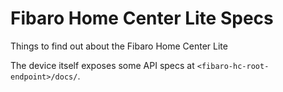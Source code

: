 # Fibaro Home Center Lite Specs

Things to find out about the Fibaro Home Center Lite

The device itself exposes some API specs at `<fibaro-hc-root-endpoint>/docs/`.
